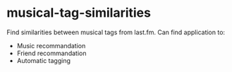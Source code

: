 # musical-tag-similarities
Find similarities between musical tags from last.fm.
Can find application to:
- Music recommandation
- Friend recommandation
- Automatic tagging
